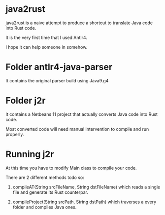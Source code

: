 # java2rust
java2rust is a naive attempt to produce a shortcut to translate Java code into Rust code.

It is the very first time that I used Antlr4.

I hope it can help someone in somehow.

# Folder antlr4-java-parser
It contains the original parser build using Java9.g4

# Folder j2r

It contains a Netbeans 11 project that actually converts Java code into Rust code.

Most converted code will need manual intervention to compile and run properly.

# Running j2r

At this time you have to modify Main class to compile your code.

There are 2 different methods todo so:

1. compileAT(String srcFileName, String dstFileName) which reads a single file and generate its Rust counterpar.

2. compileProject(String srcPath, String dstPath) which traverses a every folder and compiles Java ones.

